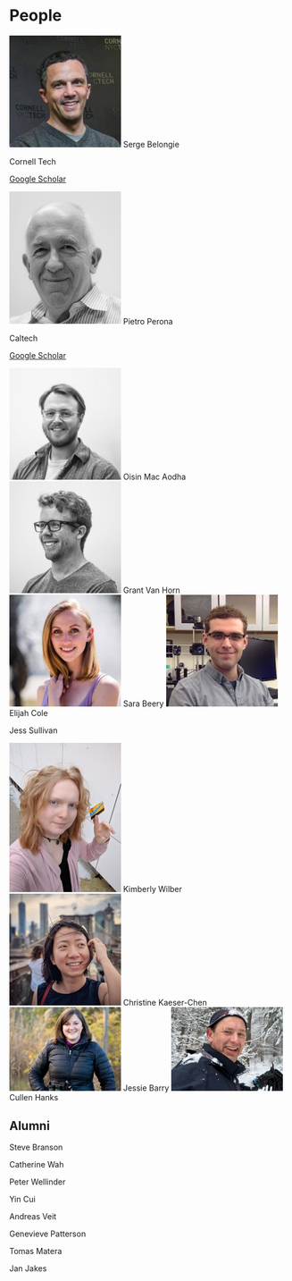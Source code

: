 # People

<img src=assets/serge.jpeg width="200">
Serge Belongie 

Cornell Tech  

[Google Scholar](https://scholar.google.com/citations?user=ORr4XJYAAAAJ&hl=en&oi=ao)


<img src=assets/pietro.jpeg width="200">
Pietro Perona  

Caltech   

[Google Scholar](https://scholar.google.com/citations?hl=en&user=j29kMCwAAAAJ)

<img src=assets/oisin.jpeg width="200">
Oisin Mac Aodha

<img src=assets/grant_bw_1.png width="200">
Grant Van Horn

<img src=assets/sara.jpg width="200">
Sara Beery

<img src=assets/eli.jpeg width="200">
Elijah Cole


Jess Sullivan

<img src=assets/kimberly.jpeg width="200">
Kimberly Wilber

<img src=assets/christine.jpeg width="200">
Christine Kaeser-Chen

<img src=assets/jessie.jpeg width="200">
Jessie Barry

<img src=assets/cullen.jpeg width="200">
Cullen Hanks

## Alumni

Steve Branson

Catherine Wah

Peter Wellinder

Yin Cui

Andreas Veit

Genevieve Patterson

Tomas Matera

Jan Jakes




